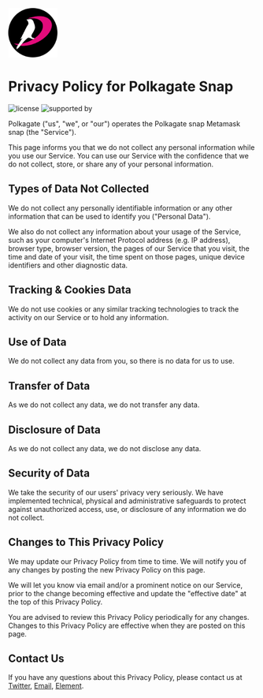 <img src="https://raw.githubusercontent.com/Nick-1979/PolkadotJsPlusPictures/main/polkagate/logo/534b.PNG" data-canonical-src="https://raw.githubusercontent.com/Nick-1979/PolkadotJsPlusPictures/main/polkagate/logo/534b.PNG" width="100" height="100" />

# Privacy Policy for Polkagate Snap
![license](https://img.shields.io/badge/License-Apache%202.0-blue?logo=apache&style=flat-square)
![supported by](https://img.shields.io/badge/Supported%20by-W3F-%20black?logo=polkadot&style=flat-square)

Polkagate ("us", "we", or "our") operates the Polkagate snap Metamask snap (the "Service").

This page informs you that we do not collect any personal information while you use our Service. You can use our Service with the confidence that we do not collect, store, or share any of your personal information.

## Types of Data Not Collected
We do not collect any personally identifiable information or any other information that can be used to identify you ("Personal Data").

We also do not collect any information about your usage of the Service, such as your computer's Internet Protocol address (e.g. IP address), browser type, browser version, the pages of our Service that you visit, the time and date of your visit, the time spent on those pages, unique device identifiers and other diagnostic data.

## Tracking & Cookies Data
We do not use cookies or any similar tracking technologies to track the activity on our Service or to hold any information.

## Use of Data
We do not collect any data from you, so there is no data for us to use.

## Transfer of Data
As we do not collect any data, we do not transfer any data.

## Disclosure of Data
As we do not collect any data, we do not disclose any data.

## Security of Data
We take the security of our users' privacy very seriously. We have implemented technical, physical and administrative safeguards to protect against unauthorized access, use, or disclosure of any information we do not collect.

## Changes to This Privacy Policy
We may update our Privacy Policy from time to time. We will notify you of any changes by posting the new Privacy Policy on this page.

We will let you know via email and/or a prominent notice on our Service, prior to the change becoming effective and update the "effective date" at the top of this Privacy Policy.

You are advised to review this Privacy Policy periodically for any changes. Changes to this Privacy Policy are effective when they are posted on this page.

## Contact Us
If you have any questions about this Privacy Policy, please contact us at [Twitter](https://twitter.com/polkagate), [Email](mailto:polkagate@outlook.com), [Element](https://matrix.to/#/%23polkagate:matrix.org).